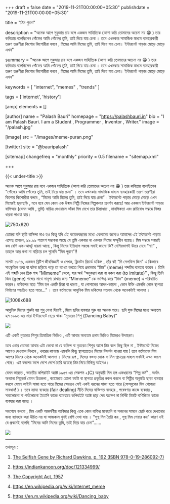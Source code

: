 +++
draft = false
date = "2019-11-21T00:00:00+05:30"
publishdate = "2019-11-21T00:00:00+05:30"


title = "মিম পুরাণ"

description = "অনেক আগে সুকুমার রায় বলে একজন সাহিত্যিক (আশা করি তোমাদের অচেনা নয় 😁 ) তার কবিতায় বলেছিলেন গোঁফের আমি গোঁফের তুমি, তাই দিয়ে যায় চেনা । তবে এখনকার সামাজিক মাধ্যম ব্যবহারকারী তরুণ তরুণীরা কিশোর কিশোরীরা বলবে , মিমের আমি মিমের তুমি, তাই দিয়ে যায় চেনা। ইন্টারনেট পাড়ার মোড়ে মোড়ে এখন"

summary = "অনেক আগে সুকুমার রায় বলে একজন সাহিত্যিক (আশা করি তোমাদের অচেনা নয় 😁 ) তার কবিতায় বলেছিলেন গোঁফের আমি গোঁফের তুমি, তাই দিয়ে যায় চেনা । তবে এখনকার সামাজিক মাধ্যম ব্যবহারকারী তরুণ তরুণীরা কিশোর কিশোরীরা বলবে , মিমের আমি মিমের তুমি, তাই দিয়ে যায় চেনা। ইন্টারনেট পাড়ার মোড়ে মোড়ে এখন"


keywords = [
    "internet",
    "memes" ,
    "trends"
]

tags = ['internet', 'history']

[amp]
    elements = []


[author]
    name = "Palash Bauri"
    homepage = "https://palashbauri.in"
    bio = "I am Palash Bauri. I am a Student , Programmer , Inventor , Writer."
    image = "/palash.jpg"

[image]
    src = "/images/meme-puran.png"    

[twitter]
    site = "@bauripalash"

[sitemap]
    changefreq = "monthly"
    priority = 0.5
    filename = "sitemap.xml"

+++

{{< under-title >}}

অনেক আগে সুকুমার রায় বলে একজন সাহিত্যিক (আশা করি তোমাদের অচেনা নয় 😁 ) তার কবিতায় বলেছিলেন “গোঁফের আমি গোঁফের তুমি, তাই দিয়ে যায় চেনা” । তবে এখনকার সামাজিক মাধ্যম ব্যবহারকারী তরুণ তরুণীরা কিশোর কিশোরীরা বলবে , “মিমের আমি মিমের তুমি, তাই দিয়ে যায় চেনা”। ইন্টারনেট পাড়ার মোড়ে মোড়ে এখন মিমেরই ছড়াছড়ি , মনে হবে যেন কোন এক উন্মাদ শিল্পী নিজের শিল্পকলার প্রদর্শন করছে! আর একজন ইন্টারনেট পাড়ার বাসিন্দার (যেমন আমি , তুমি) বাড়ির দেওয়ালে আঁকা মিম দেখে তার চিন্তাধারা , মানসিকতা এবং রুচিবোধ সম্বন্ধে বিস্তর ধারনা পাওয়া যায়।

![](https://i.ibb.co/Yf4SJcM/20191121-173713.jpg "750x620")

তোমরা যদি স্থায়ী বাসিন্দা নাও হও কিন্তু যদি এই কয়েকবছরের মধ্যে একবারের জন্যেও আমাদের এই ইন্টারনেট পাড়ায় এসেছ তাহলে, ৯৯.৯৯ শতাংশ সম্ভাবনা আছে যে তুমি একবার না একবার মিমের সম্মুখীন হয়েছ। 
মিম সম্বন্ধে সবারই কম বেশি এক-আধটু ধারনা আছে , কিন্তু মিমের ইতিহাস সম্বন্ধে সবাই জানো কি? বেশিরভাগই উত্তর দেবে “না!” ,  তাহলে আর কথা না বাড়িয়ে চল শুনেনি “মিম পুরাণ”!!

সালটা ১৯৭৬, একজন ব্রিটিশ জীববিজ্ঞানী ও লেখক, ক্লিনটন রিচার্ড ডকিন্স , তাঁর বই “দি সেলফিস জিন” এ কিভাবে  সাংস্কৃতিক তথ্য বা ঘটনা ছড়িয়ে পড়ে  তা ব্যাখ্যা করতে গিয়ে প্রথমবার “মিম” (meme)  শব্দটির ব্যবহার করেন । তিনি এই শব্দটি নেন গ্রিক শব্দ “Mimeme” থেকে, যার অর্থ “অনুকরণ করা বা নকল করা (to imitate)” , কিন্তু তিনি জিন (gene) শব্দের সাথে সাদৃশ্য রাখার জন্য “Mimeme” কে সংক্ষিপ্ত করে “মিম” (meme) এ পরিবর্তিত করেন। ডকিন্সের মতে “মিম হল একটি চিন্তা বা ধারণা , যা পোশাকের আদব-কায়দা , কোন উক্তি এমনকি কোন স্থাপত্য নির্মাণের পদ্ধতিও হতে পারে...” । তবে বর্তমানের আধুনিক মিম ডকিন্সের মতবাদ থেকে অনেকটাই আলাদা । 

![](https://i.ibb.co/5WqJdCK/20191121-173321.jpg "1008x688")

আধুনিক মিমের শুরুটা হয় শুধু লেখা দিয়েই , মিমে ছবির ব্যবহার শুরু হয় অনেক পরে। ছবি যুক্ত মিমের মধ্যে অন্যতম হল ১৯৯৬ এর সারা ইন্টারনেটে ছেয়ে থাকা “নৃত্যরত শিশু (Dancing Baby)” 

![](https://media1.tenor.com/images/8f307200194c9aea6c5083ce8b6821f2/tenor.gif?itemid=7848368)

এটি একটি নৃত্যরত শিশুর ত্রিমাত্রিক ভিডিও , এটি আবার অন্যতম প্রথম ভিডিও মিমেরও উদাহরণ।

তবে এবার তোমরা আবার এটা ভেবো না যে ডকিন্স বা নৃত্যরত শিশুর আগে মিম বলে কিছু ছিল না , ইন্টারনেট মিমের আগেও দেওয়াল লিখনে , খবরের কাগজে এমনকি কিছু স্থাপত্যতেও মিমের নিদর্শন পাওয়া যায় ! তবে বর্তমানের মিম আগের মিমের থেকে অনেকটাই আলাদা । মিমের রূপ , মিমের বক্তব্য হোক বা মিম প্রচারের মাধ্যম সবটাই এখন বদলে গেছে।  এই বদলের ফলে দেশে দেশে তৈরি হয়েছে মিম নিয়ে বিভিন্ন আইনও। 

যেমন ভারতে , ভারতীয় কপিরাইট অ্যাক্ট ১৯৫৭ এর সেকশন ২(C)  অনুযায়ী মিম হল একধরনের “শিল্প কর্ম” , অর্থাৎ অন্যান্য শিল্পকর্ম যেমন চিত্রকলা , ক্যামেরায় তোলা ফটো বা স্থাপত্য প্রভৃতির নকল করলে বা শিল্পীর অনুমতি ছাড়া ব্যবহার করলে যেমন আইনি সাজা হতে পারে মিমের ক্ষেত্রেও সেই একই ধরনের সাজা হতে পারে  (ফেসবুকের মিম পেজেরা সাবধান! ) । তবে ন্যায্য ব্যবহার (fair dealing) নীতি মিমের বাক্তিগত ব্যবহার , গবেষণার কাজে ব্যবহার , সমালোচনা বা পর্যালোচনা ইত্যাদি কাজে ব্যাবহারে কপিরাইট অ্যাক্ট ছাড় দেয় যতক্ষণ না নির্দিষ্ট মিমটি বাণিজ্যিক কাজে ব্যবহার করা হচ্ছে । 


সবশেষে বলবো , মিম একটি আকর্ষণীয় আবিষ্কার কিন্তু একে কোন বাক্তির মানহানি বা সকলের সামনে ছোট করে দেখানোর জন্য ব্যাবহার করা উচিত নয় যা আজকাল খুবই বেশি দেখা যায় । 
“সুস্থ মিম তৈরি কর , সুস্থ মিম শেয়ার কর” কারণ ওই যে প্রথমেই বলেছি “মিমের আমি মিমের তুমি, তাই দিয়ে যায় চেনা”...... 

![](https://i.ibb.co/d0ktQZZ/susthomeme.jpg)

---

তথ্যসূত্র :
 
1. [The Selfish Gene by Richard Dawkins, p. 192 (ISBN 978-0-19-286092-7)](https://books.google.co.in/books?id=WkHO9HI7koEC&pg=PA192&redir_esc=y&hl=en#v=onepage&q&f=false)

2. <https://indiankanoon.org/doc/121334999/>

3. [The Copyright Act, 1957](https://indiacode.nic.in/handle/123456789/1367?view_type=browse#collapse14504)

4. <https://en.wikipedia.org/wiki/Internet_meme>

5. <https://en.m.wikipedia.org/wiki/Dancing_baby>
